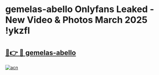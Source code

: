 # gemelas-abello Onlyfans Leaked - New Video & Photos March 2025 !ykzfl

# <h2><a href="https://ngt7xa.iuczelnia.edu.pl?title=gemelas-abello&ref=ykzfl">🔗👉 🔴 gemelas-abello</a></h2>

[![acn](https://github.com/user-attachments/assets/0f9c940e-d8b0-45ae-aac7-cd30a18b3e1c)](https://ngt7xa.iuczelnia.edu.pl?title=gemelas-abello&ref=ykzfl)

